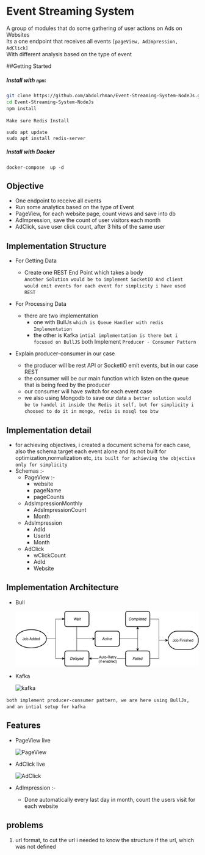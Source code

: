 # Event Streaming System

A group of modules that do some gathering of user actions on Ads on Websites <br>
Its a one endpoint that receives all events `[pageView, AdImpression, AdClick]`<br>
With different analysis based on the type of event

##Getting Started

##### Install with `npm`:

```sh
git clone https://github.com/abdolrhman/Event-Streaming-System-NodeJs.git
cd Event-Streaming-System-NodeJs
npm install
```

`Make sure Redis Install`

```shell script
sudo apt update
sudo apt install redis-server
```

##### Install with Docker

```
docker-compose  up -d
```

## Objective

- One endpoint to receive all events
- Run some analytics based on the type of Event
- PageView, for each website page, count views and save into db
- AdImpression, save the count of user visitors each month
- AdClick, save user click count, after 3 hits of the same user

## Implementation Structure

- For Getting Data
  - Create one REST End Point which takes a body
    <br>`Another Solution would be to implement SocketIO And client would emit events for each event for simplicity i have used REST`
- For Processing Data

  - there are two implementation
    - one with BullJs `which is Queue Handler with redis Implementation`
    - the other is Kafka `intial implementation is there but i focused on BullJS`
      both Implement `Producer - Consumer Pattern`

- Explain producer-consumer in our case

  - the producer will be rest API or SocketIO emit events, but in our case REST
  - the consumer will be our main function which listen on the queue that is being feed by the producer
  - our consumer will have switch for each event case
  - we also using Mongodb to save our data
    `a better solution would be to handel it inside the Redis it self, but for simplicity i choosed to do it in mongo, redis is nosql too btw`

## Implementation detail
  - for achieving objectives, i created a document schema for each case, also the schema target each event alone and its not built for optimization,normalization etc, `its built for achieving the objective only for simplicity`
  - Schemas :-
    - PageView :-
      - website
      - pageName
      - pageCounts
    - AdsImpressionMonthly
      - AdsImpressionCount
      - Month
    - AdsImpression
      - AdId
      - UserId
      - Month
    - AdClick
      - wClickCount
      - AdId
      - Website
## Implementation Architecture
  - Bull
  
    ![bull](https://github.com/OptimalBits/bull/blob/develop/docs/job-lifecycle.png?raw=true)
  - Kafka
  
    ![kafka](https://i.ibb.co/nB4QDnL/kafka-Speakol-Arch.png)

   ```both implement producer-consumer pattern, we are here using BullJs, and an intial setup for kafka```

## Features 
- PageView live <br>

    ![PageView](https://media.giphy.com/media/S99fjAZ1nXf8fPZtP2/giphy.gif)

- AdClick live<br>

    ![AdClick](https://media.giphy.com/media/S463xieemU27eCWbh2/giphy.gif)

- AdImpression :-
    - Done automatically every last day in month, count the users visit for each website
## problems

1. url format, to cut the url i needed to know the structure if the url, which was not defined
